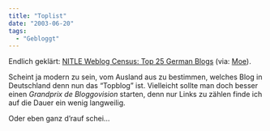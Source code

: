 ```yaml
---
title: "Toplist"
date: "2003-06-20"
tags:
  - "Gebloggt"
---
```


Endlich geklärt: [NITLE Weblog Census: Top 25 German Blogs](http://www.blogcensus.net/?page=top_sites;lang=German "NITLE Weblog Census") (via: [Moe](http://weblog.plasticthinking.org/index.php?itemid=527)).

Scheint ja modern zu sein, vom Ausland aus zu bestimmen, welches Blog in Deutschland denn nun das “Topblog” ist. Vielleicht sollte man doch besser einen _Grandprix de Bloggovision_ starten, denn nur Links zu zählen finde ich auf die Dauer ein wenig langweilig.

Oder eben ganz d’rauf schei…
